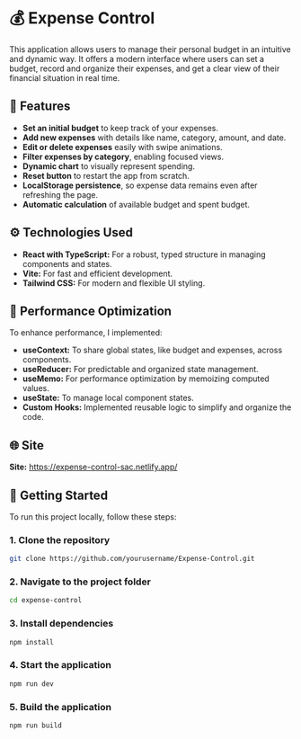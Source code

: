 # 💰 Expense Control
This application allows users to manage their personal budget in an intuitive and dynamic way. It offers a modern interface where users can set a budget, record and organize their expenses, and get a clear view of their financial situation in real time.

## :star2: Features
- **Set an initial budget** to keep track of your expenses.
- **Add new expenses** with details like name, category, amount, and date.
- **Edit or delete expenses** easily with swipe animations.
- **Filter expenses by category**, enabling focused views.
- **Dynamic chart** to visually represent spending.
- **Reset button** to restart the app from scratch.
- **LocalStorage persistence**, so expense data remains even after refreshing the page.
- **Automatic calculation** of available budget and spent budget.

## :gear: Technologies Used
- **React with TypeScript:** For a robust, typed structure in managing components and states.
- **Vite:** For fast and efficient development.
- **Tailwind CSS:** For modern and flexible UI styling.

## :wrench: Performance Optimization
To enhance performance, I implemented:

- **useContext:** To share global states, like budget and expenses, across components.
- **useReducer:** For predictable and organized state management.
- **useMemo:** For performance optimization by memoizing computed values.
- **useState:** To manage local component states.
- **Custom Hooks:** Implemented reusable logic to simplify and organize the code.

## :globe_with_meridians: Site
**Site:** https://expense-control-sac.netlify.app/

## 🚀 Getting Started

To run this project locally, follow these steps:

### 1. Clone the repository
```bash
git clone https://github.com/yourusername/Expense-Control.git
```
### 2. Navigate to the project folder
```bash
cd expense-control
```
### 3. Install dependencies
```bash
npm install
```
### 4. Start the application
```bash
npm run dev
```
### 5. Build the application
```bash
npm run build
```